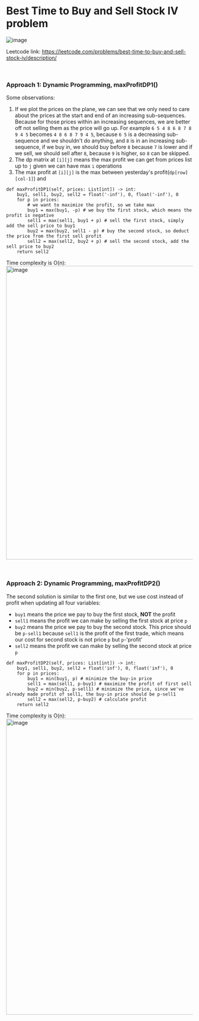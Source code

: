 # Best Time to Buy and Sell Stock IV problem
![image](https://github.com/artisan1218/LeetCode-Solution/assets/25105806/18593c50-2f8a-45b6-a1ee-83ff9812d1a0)


Leetcode link: https://leetcode.com/problems/best-time-to-buy-and-sell-stock-iv/description/

<br />

### Approach 1: Dynamic Programming, maxProfitDP1()
Some observations:

1. If we plot the prices on the plane, we can see that we only need to care about the prices at the start and end of an increasing sub-sequences. Because for those prices within an increasing sequences, we are better off not selling them as the price will go up. For example `6 5 4 8 6 8 7 8 9 4 5` becomes `4 8 6 8 7 9 4 5`, because `6 5` is a decreasing sub-sequence and we shouldn't do anything, and `8` is in an increasing sub-sequence, if we buy in, we should buy before `8` because `7` is lower and if we sell, we should sell after `8`, because `9` is higher, so `8` can be skipped.
2. The dp matrix at `[i][j]` means the max profit we can get from prices list up to `j` given we can have max `i` operations
3. The max profit at `[i][j]` is the max between yesterday's profit(`dp[row][col-1]`) and 


```python3
def maxProfitDP1(self, prices: List[int]) -> int:
    buy1, sell1, buy2, sell2 = float('-inf'), 0, float('-inf'), 0
    for p in prices:
        # we want to maximize the profit, so we take max
        buy1 = max(buy1, -p) # we buy the first stock, which means the profit is negative
        sell1 = max(sell1, buy1 + p) # sell the first stock, simply add the sell price to buy1
        buy2 = max(buy2, sell1 - p) # buy the second stock, so deduct the price from the first sell profit
        sell2 = max(sell2, buy2 + p) # sell the second stock, add the sell price to buy2
    return sell2
```

Time complexity is O(n):\
<img width="791" alt="image" src="https://user-images.githubusercontent.com/25105806/151064386-454f0848-83a8-4151-bde9-d7572ef6b1ce.png">


<br />

### Approach 2: Dynamic Programming, maxProfitDP2()
The second solution is similar to the first one, but we use cost instead of profit when updating all four variables:
* `buy1` means the price we pay to buy the first stock, **NOT** the profit
* `sell1` means the profit we can make by selling the first stock at price `p`
* `buy2` means the price we pay to buy the second stock. This price should be `p-sell1` because `sell1` is the profit of the first trade, which means our cost for second stock is not price `p` but `p`-'profit'
* `sell2` means the profit we can make by selling the second stock at price `p`

```python3
def maxProfitDP2(self, prices: List[int]) -> int:
    buy1, sell1, buy2, sell2 = float('inf'), 0, float('inf'), 0
    for p in prices:
        buy1 = min(buy1, p) # minimize the buy-in price
        sell1 = max(sell1, p-buy1) # maximize the profit of first sell
        buy2 = min(buy2, p-sell1) # minimize the price, since we've already made profit of sell1, the buy-in price should be p-sell1
        sell2 = max(sell2, p-buy2) # calculate profit
    return sell2
```

Time complexity is O(n):\
<img width="797" alt="image" src="https://user-images.githubusercontent.com/25105806/151064938-f996f9f0-f255-4c3b-9315-09c746a2ae99.png">


